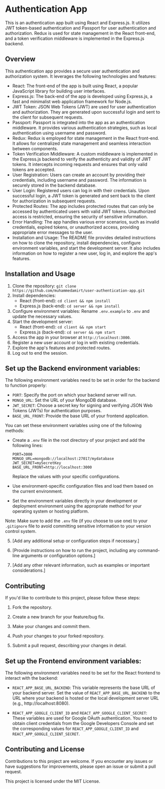 # Authentication App

This is an authentication app built using React and Express.js. It utilizes JWT token-based authentication and Passport for user authentication and authorization. Redux is used for state management in the React front-end, and a token verification middleware is implemented in the Express.js backend.

## Overview

This authentication app provides a secure user authentication and authorization system. It leverages the following technologies and features:

- React: The front-end of the app is built using React, a popular JavaScript library for building user interfaces.
- Express.js: The back-end of the app is developed using Express.js, a fast and minimalist web application framework for Node.js.
- JWT Token: JSON Web Tokens (JWT) are used for user authentication and authorization. They are generated upon successful login and sent to the client for subsequent requests.
- Passport: Passport is integrated into the app as an authentication middleware. It provides various authentication strategies, such as local authentication using username and password.
- Redux: Redux is employed for state management in the React front-end. It allows for centralized state management and seamless interaction between components.
- Token Verification Middleware: A custom middleware is implemented in the Express.js backend to verify the authenticity and validity of JWT tokens. It intercepts incoming requests and ensures that only valid tokens are accepted.
- User Registration: Users can create an account by providing their credentials, including username and password. The information is securely stored in the backend database.
- User Login: Registered users can log in with their credentials. Upon successful login, a JWT token is generated and sent back to the client for authorization in subsequent requests.
- Protected Routes: The app includes protected routes that can only be accessed by authenticated users with valid JWT tokens. Unauthorized access is restricted, ensuring the security of sensitive information.
- Error Handling: The app handles various error scenarios, such as invalid credentials, expired tokens, or unauthorized access, providing appropriate error messages to the user.
- Installation and Usage: The README file provides detailed instructions on how to clone the repository, install dependencies, configure environment variables, and start the development server. It also includes information on how to register a new user, log in, and explore the app's features.

## Installation and Usage

1. Clone the repository: `git clone https://github.com/muhammedamirt/user-authentication-app.git`
2. Install dependencies:
   - React (front-end): `cd client && npm install`
   - Express.js (back-end): `cd server && npm install`
3. Configure environment variables: Rename `.env.example` to `.env` and update the necessary values.
4. Start the development server:
   - React (front-end): `cd client && npm start`
   - Express.js (back-end): `cd server && npm start`
5. Access the app in your browser at `http://localhost:3000`.
6. Register a new user account or log in with existing credentials.
7. Explore the app's features and protected routes.
8. Log out to end the session.
## Set up the Backend environment variables:

The following environment variables need to be set in order for the backend to function properly:

- `PORT`: Specify the port on which your backend server will run.
- `MONGO_URL`: Set the URL of your MongoDB database.
- `JWT_SECRET`: Choose a secret key for signing and verifying JSON Web Tokens (JWTs) for authentication purposes.
- `BASE_URL_FRONT`: Provide the base URL of your frontend application.

You can set these environment variables using one of the following methods:

- Create a `.env` file in the root directory of your project and add the following lines:

  ```
  PORT=3000
  MONGO_URL=mongodb://localhost:27017/mydatabase
  JWT_SECRET=mySecretKey
  BASE_URL_FRONT=http://localhost:3000
  ```

  Replace the values with your specific configurations.

- Use environment-specific configuration files and load them based on the current environment.

- Set the environment variables directly in your development or deployment environment using the appropriate method for your operating system or hosting platform.

Note: Make sure to add the `.env` file (if you choose to use one) to your `.gitignore` file to avoid committing sensitive information to your version control system.

5. [Add any additional setup or configuration steps if necessary.]

6. [Provide instructions on how to run the project, including any command-line arguments or configuration options.]

7. [Add any other relevant information, such as examples or important considerations.]

## Contributing

If you'd like to contribute to this project, please follow these steps:

1. Fork the repository.

2. Create a new branch for your feature/bug fix.

3. Make your changes and commit them.

4. Push your changes to your forked repository.

5. Submit a pull request, describing your changes in detail.

## Set up the Frontend environment variables:

The following environment variables need to be set for the React frontend to interact with the backend:

- `REACT_APP_BASE_URL_BACKEND`: This variable represents the base URL of your backend server. Set the value of `REACT_APP_BASE_URL_BACKEND` to the URL where your backend is hosted or the local development server URL (e.g., http://localhost:8080).

- `REACT_APP_GOOGLE_CLIENT_ID` and `REACT_APP_GOOGLE_CLIENT_SECRET`: These variables are used for Google OAuth authentication. You need to obtain client credentials from the Google Developers Console and set the corresponding values for `REACT_APP_GOOGLE_CLIENT_ID` and `REACT_APP_GOOGLE_CLIENT_SECRET`.
## Contributing and License

Contributions to this project are welcome. If you encounter any issues or have suggestions for improvements, please open an issue or submit a pull request.

This project is licensed under the MIT License.
